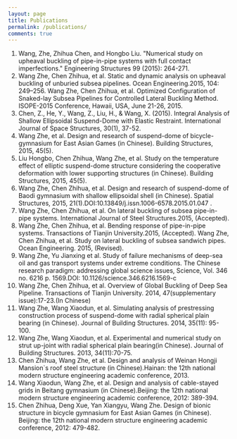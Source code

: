 ```yaml
---
layout: page
title: Publications
permalink: /publications/
comments: true
---
```

1. Wang, Zhe, Zhihua Chen, and Hongbo Liu. "Numerical study on upheaval buckling of pipe-in-pipe systems with full contact imperfections." Engineering Structures 99 (2015): 264-271.
2. Wang Zhe, Chen Zhihua, et al. Static and dynamic analysis on upheaval buckling of unburied subsea pipelines. Ocean Engineering.2015, 104: 249–256.
Wang Zhe, Chen Zhihua, et al. Optimized Configuration of Snaked-lay Subsea Pipelines for Controlled Lateral Buckling Method. ISOPE-2015 Conference, Hawaii, USA, June 21-26, 2015.
3. Chen, Z., He, Y., Wang, Z., Liu, H., & Wang, X. (2015). Integral Analysis of Shallow Ellipsoidal Suspend-Dome with Elastic Restraint. International Journal of Space Structures, 30(1), 37-52.
4. Wang Zhe, et al. Design and research of suspend-dome of bicycle-gymnasium for East Asian Games (in Chinese). Building Structures, 2015, 45(5).
5. Liu Hongbo, Chen Zhihua, Wang Zhe, et al. Study on the temperature effect of elliptic suspend-dome structure considering the cooperative deformation with lower supporting structures (in Chinese). Building Structures, 2015, 45(5).
6. Wang Zhe, Chen Zhihua, et al. Design and research of suspend-dome of Baodi gymnasium with shallow ellipsoidal shell (in Chinese). Spatial Structures, 2015, 21(1).DOI:10.13849/j.issn.1006-6578.2015.01.047 .
7. Wang Zhe, Chen Zhihua, et al. On lateral buckling of subsea pipe-in-pipe systems. International Journal of Steel Structures.2015, (Accepted).
8. Wang Zhe, Chen Zhihua, et al. Bending response of pipe-in-pipe systems. Transactions of Tianjin University.2015, (Accepted).
Wang Zhe, Chen Zhihua, et al. Study on lateral buckling of subsea sandwich pipes. Ocean Engineering. 2015, (Revised).
9. Wang Zhe, Yu Jianxing et al. Study of failure mechanisms of deep-sea oil and gas transport systems under extreme conditions. The Chinese research paradigm: addressing global science issues, Science, Vol. 346 no. 6216 p. 1569.DOI: 10.1126/science.346.6216.1569-c
10. Wang Zhe, Chen Zhihua, et al. Overview of Global Buckling of Deep Sea Pipeline. Transactions of Tianjin University. 2014, 47(supplementary issue):17-23.(In Chinese)
11. Wang Zhe, Wang Xiaodun, et al. Simulating analysis of prestressing construction process of suspend-dome with radial spherical plain bearing (in Chinese). Journal of Building Structures. 2014, 35(11): 95-100.
12. Wang Zhe, Wang Xiaodun, et al. Experimental and numerical study on strut up-joint with radial spherical plain bearing(in Chinese). Journal of Building Structures. 2013, 34(11):70-75.
13. Chen Zhihua, Wang Zhe, et al. Design and analysis of Weinan Hongji Mansion`s roof steel structure (in Chinese).Hainan: the 12th national modern structure engineering academic conference, 2013.
14. Wang Xiaodun, Wang Zhe, et al. Design and analysis of cable-stayed grids in Beitang gymnasium (in Chinese).Beijing: the 12th national modern structure engineering academic conference, 2012: 389-394.
15. Chen Zhihua, Deng Xue, Yan Xiangyu, Wang Zhe. Design of bionic structure in bicycle gymnasium for East Asian Games (in Chinese). Beijing: the 12th national modern structure engineering academic conference, 2012: 479-482.

